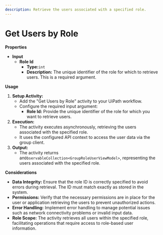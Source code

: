 ```yaml
---
description: Retrieve the users associated with a specified role.
---
```


# Get Users by Role

**Properties**

* **Input**
  * **Role Id**
    * **Type:**`int`
    * **Description:** The unique identifier of the role for which to retrieve users. This is a required argument.

**Usage**

1. **Setup Activity:**
   * Add the "Get Users by Role" activity to your UiPath workflow.
   * Configure the required input argument:
     * **Role Id:** Provide the unique identifier of the role for which you want to retrieve users.
2. **Execution:**
   * The activity executes asynchronously, retrieving the users associated with the specified role.
   * It uses the configured API context to access the user data via the group client.
3. **Output:**
   * The activity returns an`ObservableCollection<GroupRoleUserViewModel>`, representing the users associated with the specified role.

**Considerations**

* **Data Integrity:** Ensure that the role ID is correctly specified to avoid errors during retrieval. The ID must match exactly as stored in the system.
* **Permissions:** Verify that the necessary permissions are in place for the user or application retrieving the users to prevent unauthorized actions.
* **Error Handling:** Implement error handling to manage potential issues such as network connectivity problems or invalid input data.
* **Role Scope:** The activity retrieves all users within the specified role, facilitating operations that require access to role-based user information.

